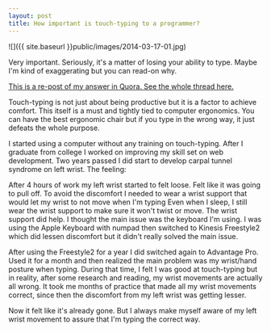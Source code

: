 ```yaml
---
layout: post
title: How important is touch-typing to a programmer?
---
```


![]({{ site.baseurl }}public/images/2014-03-17-01.jpg)

Very important. Seriously, it's a matter of losing your ability to type. Maybe I'm kind of exaggerating but you can read-on why.

<!--more-->

<p class="message">
  <a href="http://www.quora.com/How-important-is-touch-typing-to-a-programmer">This is a re-post of my answer in Quora. See the whole thread here.</a>
</p>

Touch-typing is not just about being productive but it is a factor to achieve comfort. This itself is a must and tightly tied to computer ergonomics. You can have the best ergonomic chair but if you type in the wrong way, it just defeats the whole purpose.

I started using a computer without any training on touch-typing. After I graduate from college I worked on improving my skill set on web development. Two years passed I did start to develop carpal tunnel syndrome on left wrist. The feeling:

After 4 hours of work my left wrist started to felt loose. Felt like it was going to pull off.
To avoid the discomfort I needed to wear a wrist support that would let my wrist to not move when I'm typing
Even when I sleep, I still wear the wrist support to make sure it won't twist or move.
The wrist support did help. I thought the main issue was the keyboard I'm using. I was using the Apple Keyboard with numpad then switched to Kinesis Freestyle2 which did lessen discomfort but it didn't really solved the main issue.

After using the Freestyle2 for a year I did switched again to Advantage Pro.  Used it for a month and then realized the main problem was my wrist/hand posture when typing. During that time, I felt I was good at touch-typing but in reality, after some research and reading, my wrist movements are actually all wrong. It took me months of practice that made all my wrist movements correct, since then the discomfort from my left wrist was getting lesser.

Now it felt like it's already gone. But I always make myself aware of my left wrist movement to assure that I'm typing the correct way.

